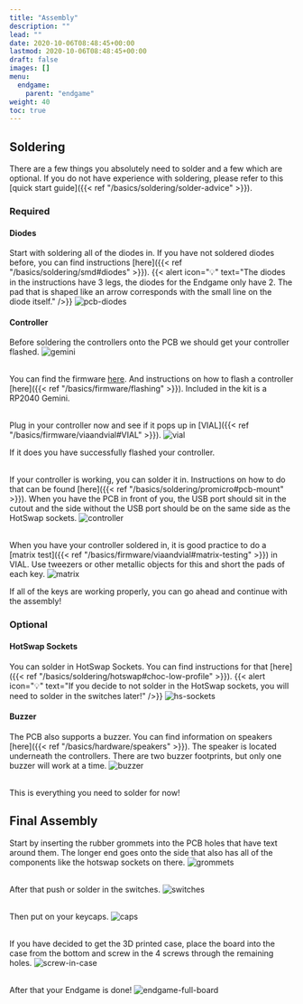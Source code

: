 ```yaml
---
title: "Assembly"
description: ""
lead: ""
date: 2020-10-06T08:48:45+00:00
lastmod: 2020-10-06T08:48:45+00:00
draft: false
images: []
menu:
  endgame:
    parent: "endgame"
weight: 40
toc: true
---
```


## Soldering

There are a few things you absolutely need to solder and a few which are optional. If you do not have experience with soldering, please refer to this [quick start guide]({{< ref "/basics/soldering/solder-advice" >}}).

### Required

#### Diodes

Start with soldering all of the diodes in. If you have not soldered diodes before, you can find instructions [here]({{< ref "/basics/soldering/smd#diodes" >}}).
{{< alert icon="💡" text="The diodes in the instructions have 3 legs, the diodes for the Endgame only have 2. The pad that is shaped like an arrow corresponds with the small line on the diode itself." />}}
![pcb-diodes](pcb-diode.png)

#### Controller

Before soldering the controllers onto the PCB we should get your controller flashed.
![gemini](gemini.png)

<br>You can find the firmware <a href="https://files.keeb.supply/firmware/ENDGAME/" >here<a>. And instructions on how to flash a controller [here]({{< ref "/basics/firmware/flashing" >}}). Included in the kit is a RP2040 Gemini.<br>

<br> Plug in your controller now and see if it pops up in [VIAL]({{< ref "/basics/firmware/viaandvial#VIAL" >}}).
![vial](vial.png)

If it does you have successfully flashed your controller.

<br>If your controller is working, you can solder it in. Instructions on how to do that can be found [here]({{< ref "/basics/soldering/promicro#pcb-mount" >}}). When you have the PCB in front of you, the USB port should sit in the cutout and the side without the USB port should be on the same side as the HotSwap sockets.
![controller](pcb-controller.png)

<br>When you have your controller soldered in, it is good practice to do a [matrix test]({{< ref "/basics/firmware/viaandvial#matrix-testing" >}}) in VIAL. Use tweezers or other metallic objects for this and short the pads of each key.
![matrix](matrix-test.png)

If all of the keys are working properly, you can go ahead and continue with the assembly!

### Optional

#### HotSwap Sockets

You can solder in HotSwap Sockets. You can find instructions for that [here]({{< ref "/basics/soldering/hotswap#choc-low-profile" >}}).
{{< alert icon="💡" text="If you decide to not solder in the HotSwap sockets, you will need to solder in the switches later!" />}}
![hs-sockets](pcb-hs-socket.png)

#### Buzzer

The PCB also supports a buzzer. You can find information on speakers [here]({{< ref "/basics/hardware/speakers" >}}). The speaker is located underneath the controllers. There are two buzzer footprints, but only one buzzer will work at a time.
![buzzer](buzzer.png)

<br>This is everything you need to solder for now!

## Final Assembly

Start by inserting the rubber grommets into the PCB holes that have text around them. The longer end goes onto the side that also has all of the components like the hotswap sockets on there.
![grommets](pcb-grommet.png)

<br>After that push or solder in the switches.
![switches](board-with-switches.png)

<br>Then put on your keycaps.
![caps](board-with-caps.png)

<br>If you have decided to get the 3D printed case, place the board into the case from the bottom and screw in the 4 screws through the remaining holes.
![screw-in-case](screw-in-case.png)

<br>After that your Endgame is done!
![endgame-full-board](endgame-cover.png)
